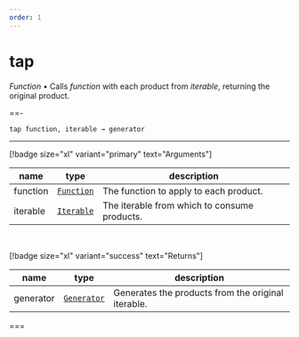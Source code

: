 ```yaml
---
order: 1
---
```

# tap

_Function_ &bull; Calls _function_ with each product from _iterable_, returning the original product.


==- <pre><code>tap function, iterable &rarr; generator</code></pre>
<hr>

[!badge size="xl" variant="primary" text="Arguments"]

| name | type | description |
|------|------|-------------|
|function|[`Function`][Function]|The function to apply to each product.|
|iterable|[`Iterable`][Iterable]|The iterable from which to consume products.|

<br>

[!badge size="xl" variant="success" text="Returns"]

| name | type | description |
|------|------|-------------|
|generator|[`Generator`][Global]|Generates the products from the original iterable.|



===




[Function]: https://developer.mozilla.org/en-US/docs/Web/JavaScript/Reference/Global_Objects/Function
[Iterable]: #
[Global]: #